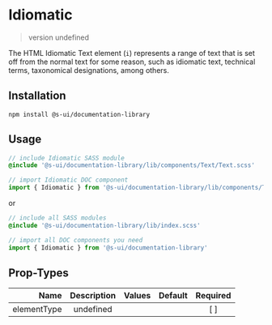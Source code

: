 # Idiomatic
> version undefined

The HTML Idiomatic Text element (`i`) represents a range of text that is set off from the normal text for some reason, such as idiomatic text, technical terms, taxonomical designations, among others.

## Installation
`npm install @s-ui/documentation-library`

## Usage
```scss
// include Idiomatic SASS module
@include '@s-ui/documentation-library/lib/components/Text/Text.scss'
```

```js
// import Idiomatic DOC component
import { Idiomatic } from '@s-ui/documentation-library/lib/components/Text/Text.js'
```

or

```scss
// include all SASS modules
@include '@s-ui/documentation-library/lib/index.scss'
```

```js
// import all DOC components you need
import { Idiomatic } from '@s-ui/documentation-library'
```

## Prop-Types

| Name | Description | Values  | Default | Required |
| ---: |:---:| ---:| ---: |:---: |
| elementType | undefined | | |  [ ]  |
